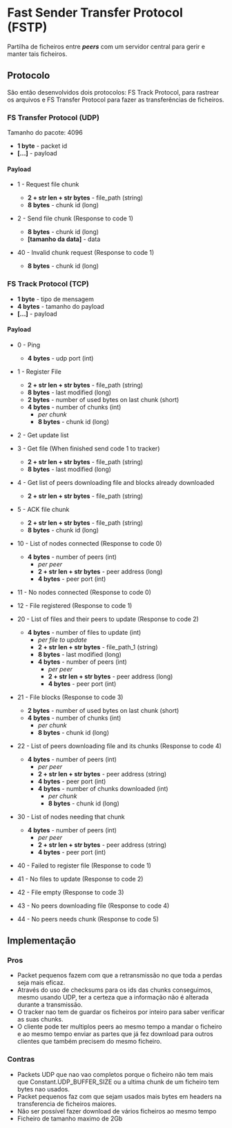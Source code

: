 # Fast Sender Transfer Protocol (FSTP) 

Partilha de ficheiros entre ___peers___ com um servidor central para gerir e manter tais ficheiros.

## Protocolo

São então desenvolvidos dois protocolos: FS Track Protocol, para rastrear os arquivos e FS Transfer Protocol para fazer as transferências de ficheiros.

### FS Transfer Protocol (UDP)

Tamanho do pacote: 4096

- __1 byte__ - packet id
- __[...]__ - payload

#### Payload

- 1 - Request file chunk
    - __2 + str len + str bytes__ - file_path (string)
    - __8 bytes__ -  chunk id (long)

- 2 - Send file chunk (Response to code 1)
    - __8 bytes__ -  chunk id (long)
    - __[tamanho da data]__ - data

- 40 - Invalid chunk request (Response to code 1)
    - __8 bytes__ -  chunk id (long)

### FS Track Protocol (TCP)

- __1 byte__ - tipo de mensagem
- __4 bytes__ - tamanho do payload
- __[...]__ - payload

#### Payload

- 0 - Ping
    - __4 bytes__ - udp port (int)

- 1 - Register File
    - __2 + str len + str bytes__ - file_path (string)
    - __8 bytes__ - last modified (long)
    - __2 bytes__ - number of used bytes on last chunk (short)
    - __4 bytes__ - number of chunks (int)
        - *per chunk*
        - __8 bytes__ -  chunk id (long)

- 2 - Get update list
- 3 - Get file (When finished send code 1 to tracker)
    - __2 + str len + str bytes__ - file_path (string)
    - __8 bytes__ - last modified (long)

- 4 - Get list of peers downloading file and blocks already downloaded
    - __2 + str len + str bytes__ - file_path (string)

- 5 - ACK file chunk
    - __2 + str len + str bytes__ - file_path (string)
    - __8 bytes__ - chunk id (long)

- 10 - List of nodes connected (Response to code 0)
    - __4 bytes__ - number of peers (int)
        - *per peer*
        - __2 + str len + str bytes__ -  peer address (long)
        - __4 bytes__ - peer port (int)

- 11 - No nodes connected (Response to code 0)
- 12 - File registered (Response to code 1)

- 20 - List of files and their peers to update (Response to code 2)
    - __4 bytes__ - number of files to update (int)
        - *per file to update*
        - __2 + str len + str bytes__ - file_path_1 (string)
        - __8 bytes__ - last modified (long)
        - __4 bytes__ - number of peers (int)
            - *per peer*
            - __2 + str len + str bytes__ -  peer address (long)
            - __4 bytes__ - peer port (int)

- 21 - File blocks (Response to code 3)
    - __2 bytes__ - number of used bytes on last chunk (short)
    - __4 bytes__ - number of chunks (int)
        - *per chunk*
        - __8 bytes__ -  chunk id (long)

- 22 - List of peers downloading file and its chunks (Response to code 4)
    - __4 bytes__ - number of peers (int)
        - *per peer*
        - __2 + str len + str bytes__ - peer address (string)
        - __4 bytes__ - peer port (int)
        - __4 bytes__ - number of chunks downloaded (int)
            - *per chunk*
            - __8 bytes__ - chunk id (long)

- 30 - List of nodes needing that chunk
    - __4 bytes__ - number of peers (int)
        - *per peer*
        - __2 + str len + str bytes__ - peer address (string)
        - __4 bytes__ - peer port (int)

- 40 - Failed to register file (Response to code 1)
- 41 - No files to update (Response to code 2)
- 42 - File empty (Response to code 3)
- 43 - No peers downloading file (Response to code 4)
- 44 - No peers needs chunk (Response to code 5)

## Implementação

### Pros

- Packet pequenos fazem com que a retransmissão no que toda a perdas seja mais eficaz.
- Através do uso de checksums para os ids das chunks conseguimos, mesmo usando UDP, ter a certeza que a informação não é alterada durante a transmissão.
- O tracker nao tem de guardar os ficheiros por inteiro para saber verificar as suas chunks.
- O cliente pode ter multiplos peers ao mesmo tempo a mandar o ficheiro e ao mesmo tempo enviar as partes que já fez download para outros clientes que também precisem do mesmo ficheiro.

### Contras

- Packets UDP que nao vao completos porque o ficheiro não tem mais que Constant.UDP_BUFFER_SIZE ou a ultima chunk de um ficheiro tem bytes nao usados.
- Packet pequenos faz com que sejam usados mais bytes em headers na transferencia de ficheiros maiores.
- Não ser possível fazer download de vários ficheiros ao mesmo tempo
- Ficheiro de tamanho maximo de 2Gb